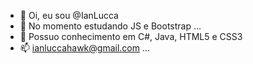 - 👋 Oi, eu sou @IanLucca
- 🌱 No momento estudando JS e Bootstrap ...
- 👀 Possuo conhecimento em C#, Java, HTML5 e CSS3
- 📫 ianluccahawk@gmail.com ...

